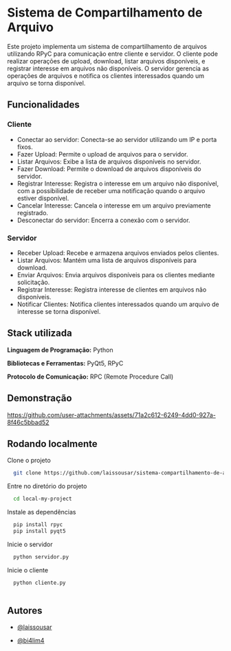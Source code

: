 
# Sistema de Compartilhamento de Arquivo

Este projeto implementa um sistema de compartilhamento de arquivos utilizando RPyC para comunicação entre cliente e servidor. O cliente pode realizar operações de upload, download, listar arquivos disponíveis, e registrar interesse em arquivos não disponíveis. O servidor gerencia as operações de arquivos e notifica os clientes interessados quando um arquivo se torna disponível.


## Funcionalidades

### Cliente
- Conectar ao servidor: Conecta-se ao servidor utilizando um IP e porta fixos.
- Fazer Upload: Permite o upload de arquivos para o servidor.
- Listar Arquivos: Exibe a lista de arquivos disponíveis no servidor.
- Fazer Download: Permite o download de arquivos disponíveis do servidor.
- Registrar Interesse: Registra o interesse em um arquivo não disponível, com a possibilidade de receber uma notificação quando o arquivo estiver disponível.
- Cancelar Interesse: Cancela o interesse em um arquivo previamente registrado.
- Desconectar do servidor: Encerra a conexão com o servidor.

### Servidor

- Receber Upload: Recebe e armazena arquivos enviados pelos clientes.
- Listar Arquivos: Mantém uma lista de arquivos disponíveis para download.
- Enviar Arquivos: Envia arquivos disponíveis para os clientes mediante solicitação.
- Registrar Interesse: Registra interesse de clientes em arquivos não disponíveis.
- Notificar Clientes: Notifica clientes interessados quando um arquivo de interesse se torna disponível.



## Stack utilizada

**Linguagem de Programação:** Python

**Bibliotecas e Ferramentas:** PyQt5, RPyC

**Protocolo de Comunicação:** RPC (Remote Procedure Call)

## Demonstração

https://github.com/user-attachments/assets/71a2c612-6249-4dd0-927a-8f46c5bbad52

## Rodando localmente

Clone o projeto

```bash
  git clone https://github.com/laissousar/sistema-compartilhamento-de-arquivos.git
```

Entre no diretório do projeto

```bash
  cd local-my-project
```

Instale as dependências

```bash
  pip install rpyc
  pip install pyqt5
```

Inicie o servidor

```bash
  python servidor.py

```
Inicie o cliente

```bash
  python cliente.py
  
```

## Autores

- [@laissousar](https://github.com/laissousar)

- [@bi4lim4](https://github.com/bi4lim4/)

